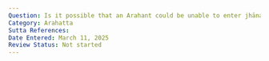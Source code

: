 ```yaml
---
Question: Is it possible that an Arahant could be unable to enter jhāna?
Category: Arahatta
Sutta References:
Date Entered: March 11, 2025
Review Status: Not started
---
```

